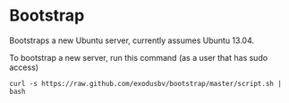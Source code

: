 Bootstrap
=========

Bootstraps a new Ubuntu server, currently assumes Ubuntu 13.04.

To bootstrap a new server, run this command (as a user that has sudo access)

    curl -s https://raw.github.com/exodusbv/bootstrap/master/script.sh | bash
